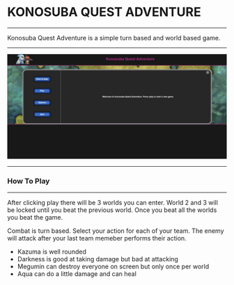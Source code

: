 # KONOSUBA QUEST ADVENTURE

***

Konosuba Quest Adventure is a simple turn based and world based game. 

***

![Alt text](images/konosubascreenshot.jpg)

***

### How To Play

***

After clicking play there will be 3 worlds you can enter.
World 2 and 3 will be locked until you beat the previous world.
Once you beat all the worlds you beat the game.

Combat is turn based.
Select your action for each of your team.
The enemy will attack after your last team memeber performs their action. 

* Kazuma is well rounded 
* Darkness is good at taking damage but bad at attacking
* Megumin can destroy everyone on screen but only once per world
* Aqua can do a little damage and can heal